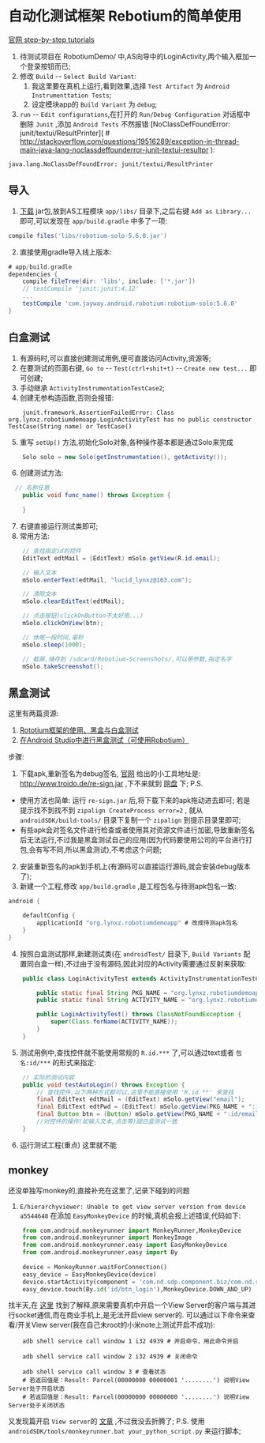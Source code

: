 # 自动化测试框架 Rebotium的简单使用
[官网 step-by-step tutorials](https://github.com/RobotiumTech/robotium/wiki/Robotium-Tutorials)

1. 待测试项目在 RobotiumDemo/ 中,AS向导中的LoginActivity,两个输入框加一个登录按钮而已;
2. 修改 `Build` -- `Select Build Variant`:
    1. 我这里要在真机上运行,看到效果,选择 `Test Artifact` 为 `Android Instrumenttation Tests`;
    2. 设定模块app的 `Build Variant` 为 `debug`;
3. `run` -- `Edit configurations`,在打开的 `Run/Debug Configuration` 对话框中删除 `Junit` ,添加 `Android Tests`
不然报错 [NoClassDefFoundError: junit/textui/ResultPrinter]( # http://stackoverflow.com/questions/19516289/exception-in-thread-main-java-lang-noclassdeffounderror-junit-textui-resultpr
    ):
```
java.lang.NoClassDefFoundError: junit/textui/ResultPrinter
```

## 导入
1. [下载](https://github.com/RobotiumTech/robotium/wiki/Downloads) jar包,放到AS工程模块 `app/libs/` 目录下,之后右键 `Add as Library...` 即可,可以发现在 `app/build.gradle` 中多了一项:
```gradle
compile files('libs/robotium-solo-5.6.0.jar')
``` 

2. 直接使用gradle导入线上版本:
```gradle
# app/build.gradle
dependencies {
    compile fileTree(dir: 'libs', include: ['*.jar'])
    // testCompile 'junit:junit:4.12'
    ...
    testCompile 'com.jayway.android.robotium:robotium-solo:5.6.0'
}
```

## 白盒测试
1. 有源码时,可以直接创建测试用例,便可直接访问Activity,资源等;
2. 在要测试的页面右键, `Go to` -- `Test(ctrl+shit+t)` -- `Create new test...` 即可创建;
3. 手动继承 `ActivityInstrumentationTestCase2`;
4. 创建无参构造函数,否则会报错:
```shell
    junit.framework.AssertionFailedError: Class org.lynxz.robotiumdemoapp.LoginActivityTest has no public constructor TestCase(String name) or TestCase()
```
5. 重写 `setUp()` 方法,初始化Solo对象,各种操作基本都是通过Solo来完成
```java
    Solo solo = new Solo(getInstrumentation(), getActivity());
```
6. 创建测试方法:
```java
  // 名称任意
    public void func_name() throws Exception {
      
    }
```
7. 右键直接运行测试类即可;
8. 常用方法:
```java
    // 查找指定id的控件
    EditText edtMail = (EditText) mSolo.getView(R.id.email);

    // 输入文本
    mSolo.enterText(edtMail, "lucid_lynxz@163.com");

    // 清除文本
    mSolo.clearEditText(edtMail);

    // 点击按钮(clickOnButton不太好用...)
    mSolo.clickOnView(btn);

    // 休眠一段时间,毫秒
    mSolo.sleep(1000);

    // 截屏,储存到 /sdcard/Robotium-Screenshots/,可以带参数,指定名字
    mSolo.takeScreenshot();
```


## 黑盒测试
这里有两篇资源:
1. [Rototium框架的使用、黑盒与白盒测试](http://www.paincker.com/android-test-5)
2. [在Android Studio中进行黑盒测试（可使用Robotium）](http://www.paincker.com/android-test-7)

步骤:
1. 下载apk,重新签名为debug签名, [官网](http://robotium.googlecode.com/files/TestAndroidCalculator-WhiteBoxTesting-V2_0.pdf) 给出的小工具地址是: http://www.troido.de/re-sign.jar ,下不来就到 [网盘](http://pan.baidu.com/s/1jIg1qsQ) 下;
P.S.  
  *  使用方法也简单: 运行 `re-sign.jar` 后,将下载下来的apk拖动进去即可;
若是提示找不到找不到 `zipalign CreateProcess error=2` , 就从 `androidSDK/build-tools/` 目录下复制一个 `zipalign` 到提示目录里即可;
  * 有些apk会对签名文件进行检查或者使用其对资源文件进行加密,导致重新签名后无法运行,不过我是黑盒测试自己的应用(因为代码要使用公司的平台进行打包,会有写不同,所以黑盒测试),不考虑这个问题;
2. 安装重新签名的apk到手机上(有源码可以直接运行源码,就会安装debug版本了);
3. 新建一个工程,修改 `app/build.gradle` ,是工程包名与待测apk包名一致:
```gradle
android {

    defaultConfig {
        applicationId "org.lynxz.robotiumdemoapp" # 改成待测apk包名
    }
}
```
4. 按照白盒测试那样,新建测试类(在 `androidTest/` 目录下, `Build Variants` 配置同白盒一样),不过由于没有源码,因此对应的Activity需要通过反射来获取:
```java
    public class LoginActivityTest extends ActivityInstrumentationTestCase2 {

        public static final String PKG_NAME = "org.lynxz.robotiumdemoapp";
        public static final String ACTIVITY_NAME = "org.lynxz.robotiumdemoapp.LoginActivity";

        public LoginActivityTest() throws ClassNotFoundException {
            super(Class.forName(ACTIVITY_NAME));
        }
    }
```

5. 测试用例中,查找控件就不能使用常规的 `R.id.***` 了,可以通过text或者 `包名:id/***` 的形式来指定:
```java
	// 实际的测试内容
	public void testAutoLogin() throws Exception {
        // 查找控件,以下两种方式都可以,这里不能直接使用 'R.id.**' 来查找
        final EditText edtMail = (EditText) mSolo.getView("email");
        final EditText edtPwd = (EditText) mSolo.getView(PKG_NAME + ":id/password");
        final Button btn = (Button) mSolo.getView(PKG_NAME + ":id/email_sign_in_button");
        //对控件的操作(如输入文本,点击等)跟白盒测试一致
    }
```
6. 运行测试工程(重点)
这里就不能

## monkey
还没单独写monkey的,直接补充在这里了,记录下碰到的问题
1.  `E/hierarchyviewer: Unable to get view server version from device a5544648`
在添加 `EasyMonkeyDevice` 的时候,真机会报上述错误,代码如下:
```python
    from com.android.monkeyrunner import MonkeyRunner,MonkeyDevice
    from com.android.monkeyrunner import MonkeyImage
    from com.android.monkeyrunner.easy import EasyMonkeyDevice
    from com.android.monkeyrunner.easy import By
    
    device = MonkeyRunner.waitForConnection()
    easy_device = EasyMonkeyDevice(device)
    device.startActivity(component = 'com.nd.sdp.component.biz/com.nd.smartcan.appfactory.demo.SplashActivity')
    easy_device.touch(By.id('id/btn_login'),MonkeyDevice.DOWN_AND_UP)
```
找半天,在 [这里](http://www.51testing.com/html/34/361634-3707866.html) 找到了解释,原来需要真机中开启一个View Server的客户端与其进行socket通信,而在商业手机上,是无法开启view server的.
可以通过以下命令来查看/开关View server(我在自己未root的小米note上测试开启不成功):
```shell
    adb shell service call window 1 i32 4939 # 开启命令，用此命令开启

    adb shell service call window 2 i32 4939 # 关闭命令

    adb shell service call window 3 # 查看状态
    # 若返回值是：Result: Parcel(00000000 00000001 '........') 说明View Server处于开启状态
    # 若返回值是：Result: Parcel(00000000 00000000 '........') 说明View Server处于关闭状态
```
又发现篇开启 `View server`的 [文章](https://www.dup2.org/node/1538) ,不过我没去折腾了;
P.S. 使用 `androidSDK/tools/monkeyrunner.bat your_python_script.py` 来运行脚本;